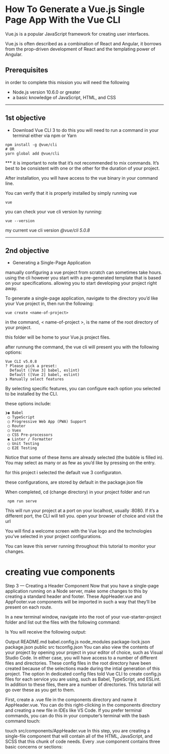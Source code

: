 # How To Generate a Vue.js Single Page App With the Vue CLI

Vue.js is a popular JavaScript framework for creating user interfaces. 

Vue.js is often described as a combination of React and Angular, it borrows from the prop-driven development of React and the templating power of Angular.


## Prerequisites
in order to complete this mission you will need the following 

* Node.js version 10.6.0 or greater 
* a basic knowledge of JavaScript, HTML, and CSS
-----
## 1st objective 

- Download Vue CLI 3
to do this you will need to run a command in your terminal either via npm or Yarn

``` 
npm install -g @vue/cli
# OR
yarn global add @vue/cli
 ```
*** it is important to note that it’s not recommended to mix commands. It’s best to be consistent with one or the other for the duration of your project.

After installation, you will have access to the vue binary in your command line. 

You can verify that it is properly installed by simply running vue
   
    vue

you can check your  vue cli version by running: 
    
    vue --version

my current vue cli version *@vue/cli 5.0.8*

-----

## 2nd objective 
* Generating a Single-Page Application

manually configuring a vue project from scratch can sometimes take hours. 
using the cli however you start with a  pre-generated template that is based on your specifications. allowing you to start developing your project right away. 

To generate a single-page application, navigate to the directory you’d like your Vue project in, then run the following:

    vue create <name-of-project> 

in the command, < name-of-project >, is the name of the root directory of your project. 
    
this folder will be home to your Vue.js project files.

after runnung the command, the vue cli will present you with the following options:  

```
Vue CLI v5.0.8
? Please pick a preset: 
  Default ([Vue 3] babel, eslint) 
  Default ([Vue 2] babel, eslint) 
❯ Manually select features 

```

By selecting specific features, you can configure each option you selected to be installed by the CLI.

these options include:

``` 
❯◉ Babel
 ◯ TypeScript
 ◯ Progressive Web App (PWA) Support
 ◯ Router
 ◯ Vuex
 ◯ CSS Pre-processors
 ◉ Linter / Formatter
 ◯ Unit Testing
 ◯ E2E Testing
```
Notice that some of these items are already selected (the bubble is filled in). You may select as many or as few as you’d like by pressing <space> on the entry. 

for this project i selected the default vue 3 configuraton.

these configurations, are stored by default in the package.json file 
 
When completed, cd (change directory) in your project folder and run 

``` npm run serve```

This will run your project at a port on your localhost, usually :8080. If it’s a different port, the CLI will tell you. open your browser of choice and visit the url 

You will find a welcome screen with the Vue logo and the technologies you’ve selected in your project configurations.


You can leave this server running throughout this tutorial to monitor your changes.


# creating vue components 
Step 3 — Creating a Header Component
Now that you have a single-page application running on a Node server, make some changes to this by creating a standard header and footer. These AppHeader.vue and AppFooter.vue components will be imported in such a way that they’ll be present on each route.

In a new terminal window, navigate into the root of your vue-starter-project folder and list out the files with the following command:

ls
You will receive the following output:

Output
README.md  babel.config.js  node_modules  package-lock.json  package.json  public  src  tsconfig.json
You can also view the contents of your project by opening your project in your editor of choice, such as Visual Studio Code. In either case, you will have access to a number of different files and directories. These config files in the root directory have been created because of the selections made during the intial generation of this project. The option In dedicated config files told Vue CLI to create config.js files for each service you are using, such as Babel, TypeScript, and ESLint. In addition to these files, there are a number of directories. This tutorial will go over these as you get to them.

First, create a .vue file in the components directory and name it AppHeader.vue. You can do this right-clicking in the components directory and creating a new file in IDEs like VS Code. If you prefer terminal commands, you can do this in your computer’s terminal with the bash command touch:

touch src/components/AppHeader.vue
In this step, you are creating a single-file component that will contain all of the HTML, JavaScript, and SCSS that this chunk of code needs. Every .vue component contains three basic concerns or sections: <template>, <script>, and <style>. In this case, template is the component’s HTML.

Open up the new file in your text editor.

In this file, create a header by using the <header> tag inside of <template>. Inside of this <header>, add the Vue.js logo and a <p> element with the content My Vue.js Application:

vue-starter-project/src/components/AppHeader.vue
<template>
  <header>
    <img alt="Vue logo" src="../assets/logo.png" height="50">
    <p>My Vue.js Application</p>
  </header>
</template>
Keep your development server running throughout development. If you close or cancel the server process, you will not be able to view your application in the browser.

Save the file.

At this point, when you open your browser, you will not see the HTML rendered. That is because you need to import the newly created AppHeader.vue component into a component that is already mounted. Since App.vue is your main entry point, it’s best to import it there so our header appears on every route.

Open up the App.vue file in your text editor, then delete the div with the ID of nav and add the following highlighted code:

vue-starter-project/src/App.vue
<template>
  <app-header />
  <router-view/>
</template>

<script>
import AppHeader from '@/components/AppHeader.vue'

export default {
  components: {
    AppHeader
  }
}
</script>
When you import using ES6, you are essentially creating a variable to later reference in your code. In this case, you are storing the code from AppHeader.vue into a variable called AppHeader. You need to register it via the components property before you can use it.

Once it’s imported, you deleted the #nav in the template and added <app-header /> before the <router-view />. This renders the component in the HTML.

After completing this step, save any unsaved file and open your browser back to localhost:8080. Thanks to hot module reloading, you will now find your newly created header at the top of the page:

